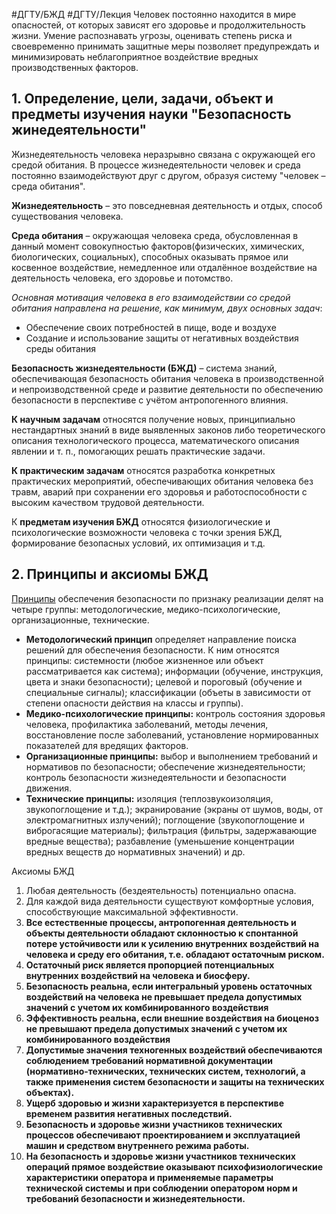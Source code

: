 #ДГТУ/БЖД #ДГТУ/Лекция 
Человек постоянно находится в мире опасностей, от которых зависят его здоровье и продолжительность жизни. Умение распознавать угрозы, оценивать степень риска и своевременно принимать защитные меры позволяет предупреждать и минимизировать неблагоприятное воздействие вредных производственных факторов.

## 1. Определение, цели, задачи, объект и предметы изучения науки "Безопасность жинедеятельности"

Жизнедеятельность человека неразрывно связана с окружающей его средой обитания. В процессе жизнедеятельности человек и среда постоянно взаимодействуют друг с другом, образуя систему "человек – среда обитания".

**Жизнедеятельность** – это повседневная деятельность и отдых, способ существования человека.

**Среда обитания** – окружающая человека среда, обусловленная в данный момент совокупностью факторов(физических, химических, биологических, социальных), способных оказывать прямое или косвенное воздействие, немедленное или отдалённое воздействие на деятельность человека, его здоровье и потомство.

*Основная мотивация человека в его взаимодействии со средой обитания направлена на решение, как минимум, двух основных задач*:
- Обеспечение своих потребностей в пище, воде и воздухе
- Создание и использование защиты от негативных воздействия среды обитания

**Безопасность жизнедеятельности (БЖД)** – система знаний, обеспечивающая безопасность обитания человека в производственной и непроизводственной среде и развитие деятельности по обеспечению безопасности в перспективе с учётом антропогенного влияния.

**К научным задачам** относятся получение новых, принципиально нестандартных знаний в виде выявленных законов либо теоретического описания технологического процесса, математического описания явлении и т. п., помогающих решать практические задачи.

**К практическим задачам** относятся разработка конкретных практических мероприятий, обеспечивающих обитания человека без травм, аварий при сохранении его здоровья и работоспособности с высоким качеством трудовой деятельности.

К **предметам изучения БЖД** относятся физиологические и психологические возможности человека с точки зрения БЖД, формирование безопасных условий, их оптимизация и т.д.

## 2. Принципы и аксиомы БЖД
[Принципы](https://www.google.com/url?sa=E&q=%D0%BF%D1%80%D0%B8%D0%BD%D1%86%D0%B8%D0%BF%D1%8B) обеспечения безопасности по признаку реализации делят на четыре группы: методологические, медико-психологические, организационные, технические.

- **Методологический принцип** определяет направление поиска решений для обеспечения безопасности. К ним относятся принципы: системности (любое жизненное или объект рассматривается как система); информации (обучение, инструкция, цвета и знаки безопасности); целевой и пороговый (обучение и специальные сигналы); классификации (объеты в зависимости от степени опасности действия на классы и группы).
- **Медико-психологические принципы:** контроль состояния здоровья человека, профилактика заболеваний, методы лечения, восстановление после заболеваний, установление нормированных показателей для вредящих факторов.
- **Организационные принципы:** выбор и выполнением требований и нормативов по безопасности; обеспечение жизнедеятельности; контроль безопасности жизнедеятельности и безопасности движения.
- **Технические принципы:** изоляция (теплозвукоизоляция, звукопоглощение и т.д.); экранирование (экраны от шумов, воды, от электромагнитных излучений); поглощение (звукопоглощение и виброгасящие материалы); фильтрация (фильтры, задержавающие вредные вещества); разбавление (уменьшение концентрации вредных веществ до нормативных значений) и др.

Аксиомы БЖД
1.  Любая деятельность (бездеятельность) потенциально опасна.
2.  Для каждой  вида  деятельности  существуют  комфортные  условия,  способствующие  максимальной эффективности.
3.  **Все  естественные  процессы,  антропогенная  деятельность  и  объекты  деятельности  обладают  склонностью  к спонтанной  потере  устойчивости  или  к  усилению  внутренних  воздействий  на  человека  и  среду  его обитания, т.е.  обладают  остаточным  риском.**
4.  **Остаточный  риск  является  пропорцией  потенциальных  внутренних  воздействий  на  человека  и  биосферу.**
5.  **Безопасность  реальна,  если  интегральный  уровень  остаточных  воздействий  на  человека  не  превышает  предела  допустимых значений с учетом их комбинированного воздействия**
6.  **Эффективность  реальна,  если  внешние  воздействия  на  биоценоз  не  превышают  предела  допустимых  значений с учетом их комбинированного воздействия**
7.  **Допустимые  значения  техногенных  воздействий  обеспечиваются  соблюдением  требований  нормативной  документации  (нормативно-технических,  технических  систем,  технологий,  а  также  применения  систем безопасности  и  защиты  на  технических  объектах).**
8.  **Ущерб  здоровью  и  жизни  характеризуется  в  перспективе  временем  развития  негативных  последствий.**
9.  **Безопасность  и  здоровье  жизни  участников  технических  процессов  обеспечивают  проектированием  и  эксплуатацией  машин  и  средством  внутреннего  режима  работы.**
10. **На  безопасность  и  здоровье  жизни  участников  технических  операций  прямое  воздействие  оказывают  психофизиологические  характеристики  оператора  и  применяемые  параметры  технической системы  и  при  соблюдении  оператором  норм  и  требований  безопасности  и  жизнедеятельности.**
